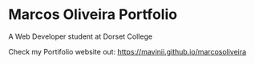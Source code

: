 # Marcos Oliveira Portfolio
A Web Developer student at Dorset College

Check my Portifolio website out: https://mavinii.github.io/marcosoliveira
